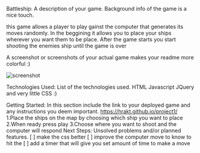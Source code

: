Battleship: A description of your game. Background info of the game is a nice touch.


this game allows a player to play gainst the computer that generates its moves randomly. In the beggining it allows you to place your ships wherever you want them to be place. After the game starts you start shooting the enemies ship until the game is over

A screenshot or screenshots of your actual game makes your readme more colorful :)

![screenshot]((https://i.imgur.com/lkzlBVZ.png))

Technologies Used: List of the technologies used.
HTML
Javascript
JQuery
and very little CSS :)

Getting Started: In this section include the link to your deployed game and any instructions you deem important.
https://hrakt.github.io/project1/
1.Place the ships on the map by choosing which ship you want to place
2.When ready press play
3.Choose where you want to shoot and the computer will respond
Next Steps: Unsolved problems and/or planned features.
[ ] make the css better
[ ] improve the computer move to know to hit the
[ ] add a timer that will give you set amount of time to make a move
